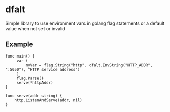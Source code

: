 # dfalt
Simple library to use environment vars in golang flag statements or a default value when not set or invalid

## Example
```
func main() {
     var (
     	 myVar = flag.String("http", dfalt.EnvString("HTTP_ADDR", ":5050"), "HTTP service address")
     )
     flag.Parse()
     serve(*httpAddr)
}

func serve(addr string) {
    http.ListenAndServe(addr, nil)
}
```
